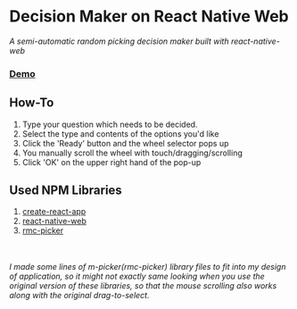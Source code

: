 # Decision Maker on React Native Web
_A semi-automatic random picking decision maker built with react-native-web_
<br /><h3>**[Demo](https://decisionmaker-rnw.netlify.com/)**</h3>
## How-To
1. Type your question which needs to be decided.
2. Select the type and contents of the options you'd like
3. Click the 'Ready' button and the wheel selector pops up
4. You manually scroll the wheel with touch/dragging/scrolling
5. Click 'OK' on the upper right hand of the pop-up

## Used NPM Libraries
1. [create-react-app](https://github.com/facebookincubator/create-react-app)
2. [react-native-web](https://github.com/necolas/react-native-web)
3. [rmc-picker](https://github.com/react-component/m-picker)

<br /><br />
_I made some lines of m-picker(rmc-picker) library files to fit into my design of application, so it might not exactly same looking when you use the original version of these libraries, so that the mouse scrolling also works along with the original drag-to-select._<br /><br />
